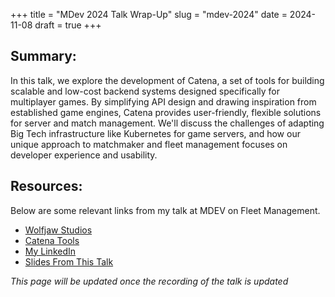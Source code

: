 +++
title = "MDev 2024 Talk Wrap-Up"
slug = "mdev-2024"
date = 2024-11-08
draft = true
+++

## Summary:
In this talk, we explore the development of Catena, a set of tools for building scalable and low-cost backend systems designed specifically for multiplayer games. By simplifying API design and drawing inspiration from established game engines, Catena provides user-friendly, flexible solutions for server and match management. We'll discuss the challenges of adapting Big Tech infrastructure like Kubernetes for game servers, and how our unique approach to matchmaker and fleet management focuses on developer experience and usability.

## Resources:
Below are some relevant links from my talk at MDEV on Fleet Management.

* [Wolfjaw Studios](https://wolfjawstudios.com/)
* [Catena Tools](https://catenatools.com/)
* [My LinkedIn](https://www.linkedin.com/in/joseph-lyon-418960156/)
* [Slides From This Talk](https://docs.google.com/presentation/d/1eKBgs6T37fXf2F1Y-d8zSqaV_M0fgyQNhVBSHW5jHes/edit?usp=sharing)

_This page will be updated once the recording of the talk is updated_
